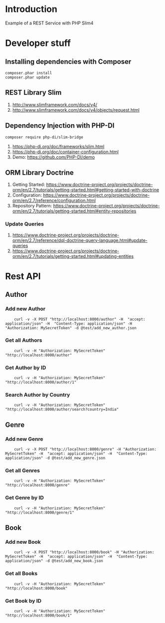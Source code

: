 # Introduction
Example of a REST Service with PHP Slim4

# Developer stuff
## Installing dependencies with Composer
    
    composer.phar install
    composer.phar update

## REST Library Slim
1.  <http://www.slimframework.com/docs/v4/>
1.  <http://www.slimframework.com/docs/v4/objects/request.html>

## Dependency Injection with PHP-DI

    composer require php-di/slim-bridge

1.  <https://php-di.org/doc/frameworks/slim.html>
1.  <https://php-di.org/doc/container-configuration.html>
1.  Demo: <https://github.com/PHP-DI/demo>

## ORM Library Doctrine
1.  Getting Started: <https://www.doctrine-project.org/projects/doctrine-orm/en/2.7/tutorials/getting-started.html#getting-started-with-doctrine>
1.  Configuration: <https://www.doctrine-project.org/projects/doctrine-orm/en/2.7/reference/configuration.html>
1.  Repository Pattern: <https://www.doctrine-project.org/projects/doctrine-orm/en/2.7/tutorials/getting-started.html#entity-repositories>

### Update Queries
1.  <https://www.doctrine-project.org/projects/doctrine-orm/en/2.7/reference/dql-doctrine-query-language.html#update-queries>
1.  <https://www.doctrine-project.org/projects/doctrine-orm/en/2.7/tutorials/getting-started.html#updating-entities>

# Rest API
## Author
### Add new Author

        curl -v -X POST "http://localhost:8000/author" -H  "accept: application/json" -H  "Content-Type: application/json" -H "Authorization: MySecretToken" -d @test/add_new_author.json

### Get all Authors

        curl -v -H "Authorization: MySecretToken" "http://localhost:8000/author" 

### Get Author by ID

        curl -v -H "Authorization: MySecretToken" "http://localhost:8000/author/1" 

### Search Author by Country

        curl -v -H "Authorization: MySecretToken" "http://localhost:8000/author/search?country=India" 

## Genre
### Add new Genre

        curl -v -X POST "http://localhost:8000/genre" -H "Authorization: MySecretToken" -H  "accept: application/json" -H  "Content-Type: application/json" -d @test/add_new_genre.json

### Get all Genres

        curl -v -H "Authorization: MySecretToken" "http://localhost:8000/genre" 

### Get Genre by ID

        curl -v -H "Authorization: MySecretToken" "http://localhost:8000/genre/1" 

## Book
### Add new Book

        curl -v -X POST "http://localhost:8000/book" -H "Authorization: MySecretToken" -H  "accept: application/json" -H  "Content-Type: application/json" -d @test/add_new_book.json

### Get all Books

        curl -v -H "Authorization: MySecretToken" "http://localhost:8000/book" 

### Get Book by ID

        curl -v -H "Authorization: MySecretToken" "http://localhost:8000/book/1" 
